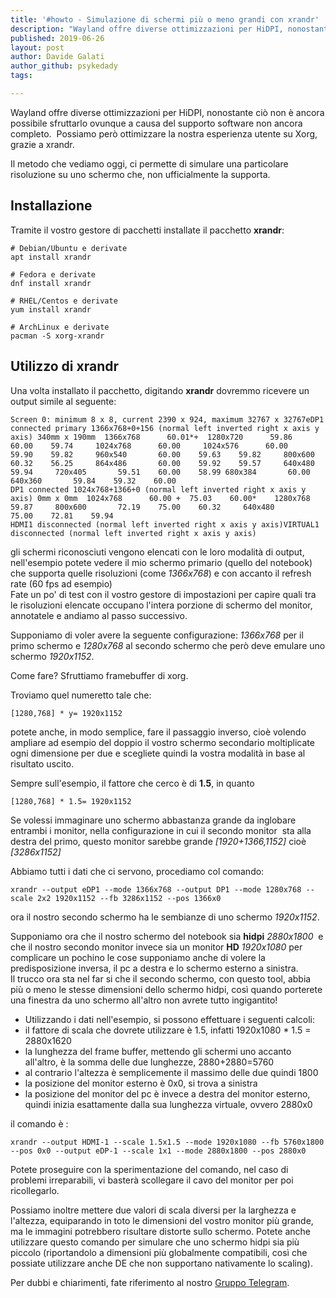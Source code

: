 ```yaml
---
title: '#howto - Simulazione di schermi più o meno grandi con xrandr'
description: "Wayland offre diverse ottimizzazioni per HiDPI, nonostante ciò non è ancora possibile sfruttarlo ovunque a c.."
published: 2019-06-26
layout: post
author: Davide Galati
author_github: psykedady
tags:

---
```

Wayland offre diverse ottimizzazioni per HiDPI, nonostante ciò non è ancora possibile sfruttarlo ovunque a causa del supporto software non ancora completo.  Possiamo però ottimizzare la nostra esperienza utente su Xorg, grazie a xrandr.

Il metodo che vediamo oggi, ci permette di simulare una particolare risoluzione su uno schermo che, non ufficialmente la supporta.

## Installazione

Tramite il vostro gestore di pacchetti installate il pacchetto **xrandr**:

    # Debian/Ubuntu e derivate
    apt install xrandr

    # Fedora e derivate
    dnf install xrandr

    # RHEL/Centos e derivate
    yum install xrandr

    # ArchLinux e derivate
    pacman -S xorg-xrandr

## Utilizzo di xrandr

Una volta installato il pacchetto, digitando **xrandr** dovremmo ricevere un output simile al seguente:

    Screen 0: minimum 8 x 8, current 2390 x 924, maximum 32767 x 32767eDP1 connected primary 1366x768+0+156 (normal left inverted right x axis y axis) 340mm x 190mm  1366x768      60.01*+  1280x720      59.86    60.00    59.74     1024x768      60.00     1024x576      60.00    59.90    59.82     960x540       60.00    59.63    59.82     800x600       60.32    56.25     864x486       60.00    59.92    59.57     640x480       59.94     720x405       59.51    60.00    58.99 680x384       60.00     640x360       59.84    59.32    60.00   
    DP1 connected 1024x768+1366+0 (normal left inverted right x axis y axis) 0mm x 0mm  1024x768      60.00 +  75.03    60.00*    1280x768      59.87     800x600       72.19    75.00    60.32     640x480       75.00    72.81    59.94   
    HDMI1 disconnected (normal left inverted right x axis y axis)VIRTUAL1 disconnected (normal left inverted right x axis y axis)

gli schermi riconosciuti vengono elencati con le loro modalità di output, nell'esempio potete vedere il mio schermo primario (quello del notebook) che supporta quelle risoluzioni (come _1366x768_) e con accanto il refresh rate (60 fps ad esempio)  
Fate un po' di test con il vostro gestore di impostazioni per capire quali tra le risoluzioni elencate occupano l'intera porzione di schermo del monitor, annotatele e andiamo al passo successivo.

Supponiamo di voler avere la seguente configurazione: _1366x768_ per il primo schermo e _1280x768_ al secondo schermo che però deve emulare uno schermo _1920x1152_.

Come fare? Sfruttiamo framebuffer di xorg.

Troviamo quel numeretto tale che:

    [1280,768] * y= 1920x1152

potete anche, in modo semplice, fare il passaggio inverso, cioè volendo ampliare ad esempio del doppio il vostro schermo secondario moltiplicate ogni dimensione per due e scegliete quindi la vostra modalità in base al risultato uscito.

Sempre sull'esempio, il fattore che cerco è di **1.5**, in quanto

    [1280,768] * 1.5= 1920x1152

Se volessi immaginare uno schermo abbastanza grande da inglobare entrambi i monitor, nella configurazione in cui il secondo monitor  sta alla destra del primo, questo monitor sarebbe grande _[1920+1366,1152]_ cioè _[3286x1152]_

Abbiamo tutti i dati che ci servono, procediamo col comando:

    xrandr --output eDP1 --mode 1366x768 --output DP1 --mode 1280x768 --scale 2x2 1920x1152 --fb 3286x1152 --pos 1366x0

ora il nostro secondo schermo ha le sembianze di uno schermo _1920x1152_.

Supponiamo ora che il nostro schermo del notebook sia **hidpi** _2880x1800_  e che il nostro secondo monitor invece sia un monitor **HD** _1920x1080_ per complicare un pochino le cose supponiamo anche di volere la predisposizione inversa, il pc a destra e lo schermo esterno a sinistra.   
Il trucco ora sta nel far si che il secondo schermo, con questo tool, abbia più o meno le stesse dimensioni dello schermo hidpi, così quando porterete una finestra da uno schermo all'altro non avrete tutto ingigantito!

*   Utilizzando i dati nell'esempio, si possono effettuare i seguenti calcoli:
*   il fattore di scala che dovrete utilizzare è 1.5, infatti 1920x1080 * 1.5 = 2880x1620
*   la lunghezza del frame buffer, mettendo gli schermi uno accanto all'altro, è la somma delle due lunghezze, 2880+2880=5760
*   al contrario l'altezza è semplicemente il massimo delle due quindi 1800
*   la posizione del monitor esterno è 0x0, si trova a sinistra
*   la posizione del monitor del pc è invece a destra del monitor esterno, quindi inizia esattamente dalla sua lunghezza virtuale, ovvero 2880x0

il comando è :

    xrandr --output HDMI-1 --scale 1.5x1.5 --mode 1920x1080 --fb 5760x1800 --pos 0x0 --output eDP-1 --scale 1x1 --mode 2880x1800 --pos 2880x0

Potete proseguire con la sperimentazione del comando, nel caso di problemi irreparabili, vi basterà scollegare il cavo del monitor per poi ricollegarlo.

Possiamo inoltre mettere due valori di scala diversi per la larghezza e l'altezza, equiparando in toto le dimensioni del vostro monitor più grande, ma le immagini potrebbero risultare distorte sullo schermo. Potete anche utilizzare questo comando per simulare che uno schermo hidpi sia più piccolo (riportandolo a dimensioni più globalmente compatibili, così che possiate utilizzare anche DE che non supportano nativamente lo scaling).

Per dubbi e chiarimenti, fate riferimento al nostro [Gruppo Telegram](https://t.me/gentedilinux).